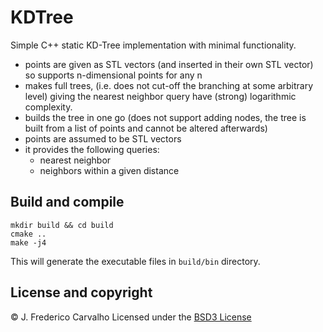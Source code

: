 # KDTree

Simple C++ static KD-Tree implementation with minimal functionality.

- points are given as STL vectors (and inserted in their own STL vector) so supports n-dimensional points for any n
- makes full trees, (i.e. does not cut-off the branching at some arbitrary level) giving the nearest neighbor query have (strong) logarithmic complexity.
- builds the tree in one go (does not support adding nodes, the tree is built from a list of points and cannot be altered afterwards)
- points are assumed to be STL vectors
- it provides the following queries:
	- nearest neighbor
	- neighbors within a given distance

## Build and compile

```shell
mkdir build && cd build
cmake ..
make -j4
```
This will generate the executable files in `build/bin` directory. 

## License and copyright

© J. Frederico Carvalho
Licensed under the [BSD3 License](LICENSE)
